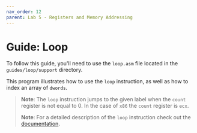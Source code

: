 ```yaml
---
nav_order: 12
parent: Lab 5 - Registers and Memory Addressing
---
```


# Guide: Loop

To follow this guide, you'll need to use the `loop.asm` file located in the `guides/loop/support` directory.

This program illustrates how to use the `loop` instruction, as well as how to index an array of `dwords`.

>**Note**: The `loop` instruction jumps to the given label when the `count` register is not equal to 0.
In the case of `x86` the `count` register is `ecx`.
>
>**Note**: For a detailed description of the `loop` instruction check out the [documentation](https://www.felixcloutier.com/x86/loop:loopcc).
